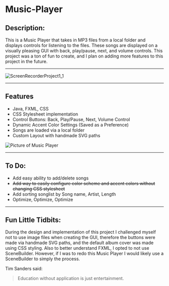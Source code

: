 
# Music-Player

## Description:
This is a Music Player that takes in MP3 files from a local folder and displays controls for listening to the files. These songs are displayed on a visually pleasing GUI with back, play/pause, next, and volume controls. This project was a ton of fun to create, and I plan on adding more features to this project in the future.

----

![ScreenRecorderProject1_1](https://user-images.githubusercontent.com/8952745/120880307-c4f42400-c597-11eb-9246-60d4bd688f16.gif)

----

## Features
- Java, FXML, CSS
- CSS Stylesheet implementation
- Control Buttons: Back, Play/Pause, Next, Volume Control
- Dynamic Accent Color Settings (Saved as a Preference)
- Songs are loaded via a local folder
- Custom Layout with handmade SVG paths

![Picture of Music Player](https://i.imgur.com/ptU0ZLu.png)

----
## To Do:
- Add easy ability to add/delete songs
- ~~Add way to easily configure color scheme and accent colors without changing CSS stylesheet~~
- Add sorting songlist by Song name, Artist, Length
- Optimize, Optimize, Optimize


----

## Fun Little Tidbits:
During the design and implementation of this project I challenged myself not to use image files when creating the GUI, therefore the buttons were made via handmade SVG paths, and the default album cover was made using CSS styling. Also to better understand FXML, I opted to not use SceneBuilder. However, if I was to redo this Music Player I would likely use a SceneBuilder to simply the process.

Tim Sanders said:
> Education without application is just entertainment.
